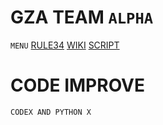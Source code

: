 # GZA TEAM ``ALPHA``
`MENU`
[RULE34](https://gza-team.github.io/index.html)
[WIKI]()
[SCRIPT]()
# CODE IMPROVE 
```python
CODEX AND PYTHON X
```
